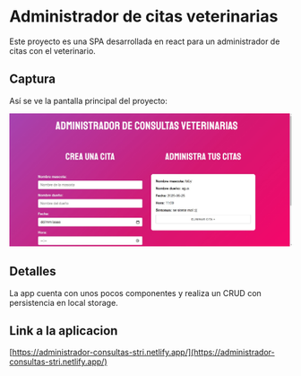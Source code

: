 # Administrador de citas veterinarias

Este proyecto es una SPA desarrollada en react para un administrador de citas con el veterinario.

## Captura

Así se ve la pantalla principal del proyecto:

![alt text](https://github.com/AgustinStringa/administrador-citas-veterinario/blob/main/public/untitled.jpg?raw=true)

## Detalles

La app cuenta con unos pocos componentes y realiza un CRUD con persistencia en local storage.

## Link a la aplicacion

[https://administrador-consultas-stri.netlify.app/](https://administrador-consultas-stri.netlify.app/)
